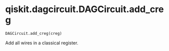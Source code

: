 # qiskit.dagcircuit.DAGCircuit.add\_creg

`DAGCircuit.add_creg(creg)`

Add all wires in a classical register.
